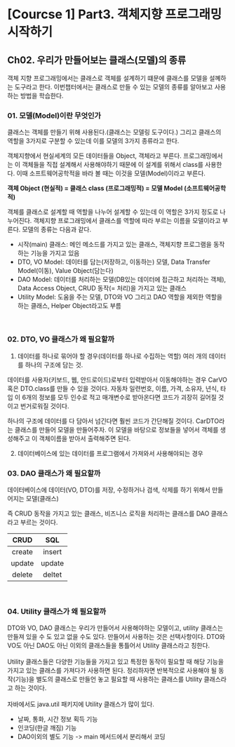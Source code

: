 # [Courcse 1] Part3. 객체지향 프로그래밍 시작하기
## Ch02. 우리가 만들어보는 클래스(모델)의 종류
객체 지향 프로그래밍에서는 클래스로 객체를 설계하기 떄문에 클래스를 모델을 설꼐하는 도구라고 한다.
이번챕터에서는 클래스로 만들 수 있는 모델의 종류를 알아보고 사용하는 방법을 학습한다.

### 01. 모델(Model)이란 무엇인가
클래스는 객체를 만들기 위해 사용된다.(클래스는 모델링 도구이다.)
그리고 클래스의 역할을 3가지로 구분할 수 있는데 이를 모델의 3가지 종류라고 한다.
<br>

객체지향에서 현실세계의 모든 데이터들을 Object, 객체라고 부른다.
프로그래밍에서는 이 객체들을 직접 설계해서 사용해야하기 때문에 이 설계를 위해서 class를 사용한다.
이때 소프트웨어공학적을 바라 볼 때는 이것을 모델(Model)이라고 부른다.

**객체 Object (현실적) = 클래스 class (프로그래밍적) = 모델 Model (소프트웨어공학적)**

객체를 클래스로 설계할 때 역할을 나누어 설계할 수 있는데 이 역할은 3가지 정도로 나누어진다.
객체지향 프로그래밍에서 클래스를 역할에 따라 부르는 이름을 모델이라고 부른다.
모델의 종류는 다음과 같다.

* 시작(main) 클래스: 메인 메소드를 가지고 있는 클래스, 객체지향 프로그램을 동작하는 기능을 가지고 있음
* DTO, VO Model: 데이터를 담는(저장하고, 이동하는) 모델, Data Transfer Model(이동), Value Object(담는다)
* DAO Model: 데이터를 처리하는 모델(DB있는 데이터에 접근하고 처리하는 객체), Data Access Object, CRUD 동작(= 처리)을 가지고 있는 클래스
* Utility Model: 도움을 주는 모델, DTO와 VO 그리고 DAO 역할을 제외한 역할을 하는 클래스, Helper Object라고도 부름

<br>

### 02. DTO, VO 클래스가 왜 필요할까
1. 데이터를 하나로 묶어야 할 경우(데이터를 하나로 수집하는 역할)
여러 개의 데이터를 하나의 구조에 담는 것.

데이터를 사용자(키보드, 웹, 안드로이드)로부터 입력받아서 이동해야하는 경우 CarVO 혹은 DTO.class를 만들 수 있을 것이다.
자동차 일련번호, 이름, 가격, 소유자, 년식, 타입 이 6개의 정보를 모두 인수로 적고 매개변수로 받아온다면 코드가 괴장히 길어질 것이고 번거로워질 것이다.

하나의 구조에 데이터를 다 담아서 넘긴다면 훨씬 코드가 간단해질 것이다. 
CarDTO라는 클래스를 만들어 모델을 만들어주자.
이 모델을 바탕으로 정보들을 넣어서 객체를 생성해주고 이 객체이름을 받아서 출력해주면 된다.
<br>

2. 데이터베이스에 있는 데이터를 프로그램에서 가져와서 사용해야되는 경우

### 03. DAO 클래스가 왜 필요할까
데이터베이스에 데이터(VO, DTO)를 저장, 수정하거나 검색, 삭제를 하기 위해서 만들어지는 모델(클래스)

즉 CRUD 동작을 가지고 있는 클래스, 비즈니스 로직을 처리하는 클래스를 DAO 클래스라고 부르는 것이다.

|CRUD|SQL|
|:--:|:-:|
|create|insert|
|update|update|
|delete|deltet|

<br>

### 04. Utility 클래스가 왜 필요할까
DTO와 VO, DAO 클래스는 우리가 만들어서 사용해야하는 모델이고, utility 클래스는 만들져 있을 수 도 있고 없을 수도 있다.
만들어서 사용하는 것은 선택사항이다.
DTO와 VO도 아닌 DAO도 아닌 이외의 클래스들을 통틀어서 Utility 클래스라고 칭한다.
<br><br>
Utility 클래스들은 다양한 기능들을 가지고 있고 특정한 동작이 필요할 때 해당 기능을 가지고 있는 클래스를 가져다가 사용하면 된다.
정리하자면 반복적으로 사용해야 될 동작(기능)을 별도의 클래스로 만들언 놓고 필요할 때 사용하는 클래스를 Utility 클래스라고 하는 것이다.
<br><br>
자바에서도 java.util 패키지에 Utility 클래스가 많이 있다.

* 날짜, 통화, 시간 정보 획득 기능
* 인코딩(한글 깨짐) 기능
* DAO이외의 별도 기능 -> main 메서드에서 분리해서 코딩
